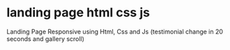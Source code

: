 # landing page html css js
 Landing Page Responsive using Html, Css and Js (testimonial change in 20 seconds and gallery scroll)
